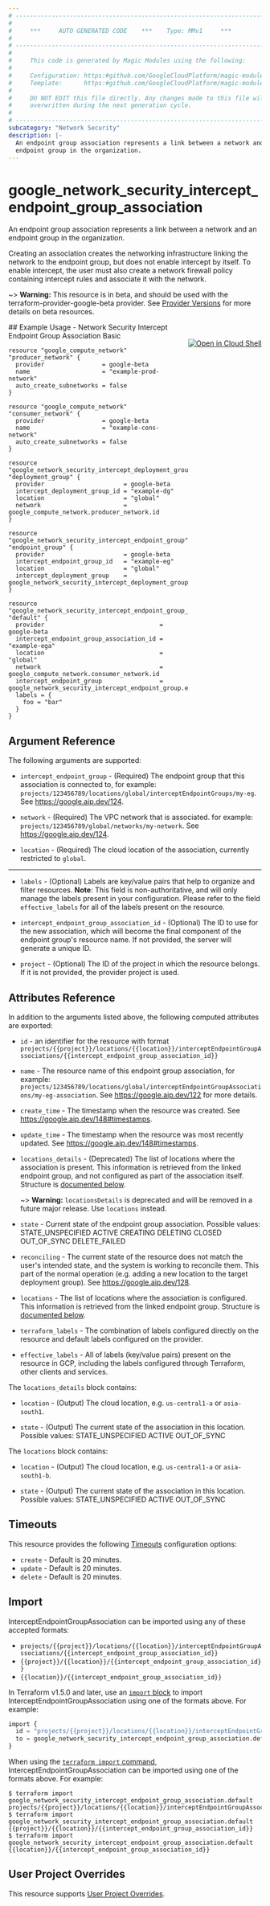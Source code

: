 ```yaml
---
# ----------------------------------------------------------------------------
#
#     ***     AUTO GENERATED CODE    ***    Type: MMv1     ***
#
# ----------------------------------------------------------------------------
#
#     This code is generated by Magic Modules using the following:
#
#     Configuration: https:#github.com/GoogleCloudPlatform/magic-modules/tree/main/mmv1/products/networksecurity/InterceptEndpointGroupAssociation.yaml
#     Template:      https:#github.com/GoogleCloudPlatform/magic-modules/tree/main/mmv1/templates/terraform/resource.html.markdown.tmpl
#
#     DO NOT EDIT this file directly. Any changes made to this file will be
#     overwritten during the next generation cycle.
#
# ----------------------------------------------------------------------------
subcategory: "Network Security"
description: |-
  An endpoint group association represents a link between a network and an
  endpoint group in the organization.
---
```


# google_network_security_intercept_endpoint_group_association

An endpoint group association represents a link between a network and an
endpoint group in the organization.

Creating an association creates the networking infrastructure linking the
network to the endpoint group, but does not enable intercept by itself.
To enable intercept, the user must also create a network firewall policy
containing intercept rules and associate it with the network.

~> **Warning:** This resource is in beta, and should be used with the terraform-provider-google-beta provider.
See [Provider Versions](https://terraform.io/docs/providers/google/guides/provider_versions.html) for more details on beta resources.


<div class = "oics-button" style="float: right; margin: 0 0 -15px">
  <a href="https://console.cloud.google.com/cloudshell/open?cloudshell_git_repo=https%3A%2F%2Fgithub.com%2Fterraform-google-modules%2Fdocs-examples.git&cloudshell_image=gcr.io%2Fcloudshell-images%2Fcloudshell%3Alatest&cloudshell_print=.%2Fmotd&cloudshell_tutorial=.%2Ftutorial.md&cloudshell_working_dir=network_security_intercept_endpoint_group_association_basic&open_in_editor=main.tf" target="_blank">
    <img alt="Open in Cloud Shell" src="//gstatic.com/cloudssh/images/open-btn.svg" style="max-height: 44px; margin: 32px auto; max-width: 100%;">
  </a>
</div>
## Example Usage - Network Security Intercept Endpoint Group Association Basic


```hcl
resource "google_compute_network" "producer_network" {
  provider                = google-beta
  name                    = "example-prod-network"
  auto_create_subnetworks = false
}

resource "google_compute_network" "consumer_network" {
  provider                = google-beta
  name                    = "example-cons-network"
  auto_create_subnetworks = false
}

resource "google_network_security_intercept_deployment_group" "deployment_group" {
  provider                      = google-beta
  intercept_deployment_group_id = "example-dg"
  location                      = "global"
  network                       = google_compute_network.producer_network.id
}

resource "google_network_security_intercept_endpoint_group" "endpoint_group" {
  provider                      = google-beta
  intercept_endpoint_group_id   = "example-eg"
  location                      = "global"
  intercept_deployment_group    = google_network_security_intercept_deployment_group.deployment_group.id
}

resource "google_network_security_intercept_endpoint_group_association" "default" {
  provider                                = google-beta
  intercept_endpoint_group_association_id = "example-ega"
  location                                = "global"
  network                                 = google_compute_network.consumer_network.id
  intercept_endpoint_group                = google_network_security_intercept_endpoint_group.endpoint_group.id
  labels = {
    foo = "bar"
  }
}
```

## Argument Reference

The following arguments are supported:


* `intercept_endpoint_group` -
  (Required)
  The endpoint group that this association is connected to, for example:
  `projects/123456789/locations/global/interceptEndpointGroups/my-eg`.
  See https://google.aip.dev/124.

* `network` -
  (Required)
  The VPC network that is associated. for example:
  `projects/123456789/global/networks/my-network`.
  See https://google.aip.dev/124.

* `location` -
  (Required)
  The cloud location of the association, currently restricted to `global`.


- - -


* `labels` -
  (Optional)
  Labels are key/value pairs that help to organize and filter resources.
  **Note**: This field is non-authoritative, and will only manage the labels present in your configuration.
  Please refer to the field `effective_labels` for all of the labels present on the resource.

* `intercept_endpoint_group_association_id` -
  (Optional)
  The ID to use for the new association, which will become the final
  component of the endpoint group's resource name. If not provided, the
  server will generate a unique ID.

* `project` - (Optional) The ID of the project in which the resource belongs.
    If it is not provided, the provider project is used.


## Attributes Reference

In addition to the arguments listed above, the following computed attributes are exported:

* `id` - an identifier for the resource with format `projects/{{project}}/locations/{{location}}/interceptEndpointGroupAssociations/{{intercept_endpoint_group_association_id}}`

* `name` -
  The resource name of this endpoint group association, for example:
  `projects/123456789/locations/global/interceptEndpointGroupAssociations/my-eg-association`.
  See https://google.aip.dev/122 for more details.

* `create_time` -
  The timestamp when the resource was created.
  See https://google.aip.dev/148#timestamps.

* `update_time` -
  The timestamp when the resource was most recently updated.
  See https://google.aip.dev/148#timestamps.

* `locations_details` -
  (Deprecated)
  The list of locations where the association is present. This information
  is retrieved from the linked endpoint group, and not configured as part
  of the association itself.
  Structure is [documented below](#nested_locations_details).

  ~> **Warning:** `locationsDetails` is deprecated and will be removed in a future major release. Use `locations` instead.

* `state` -
  Current state of the endpoint group association.
  Possible values:
  STATE_UNSPECIFIED
  ACTIVE
  CREATING
  DELETING
  CLOSED
  OUT_OF_SYNC
  DELETE_FAILED

* `reconciling` -
  The current state of the resource does not match the user's intended state,
  and the system is working to reconcile them. This part of the normal
  operation (e.g. adding a new location to the target deployment group).
  See https://google.aip.dev/128.

* `locations` -
  The list of locations where the association is configured. This information
  is retrieved from the linked endpoint group.
  Structure is [documented below](#nested_locations).

* `terraform_labels` -
  The combination of labels configured directly on the resource
   and default labels configured on the provider.

* `effective_labels` -
  All of labels (key/value pairs) present on the resource in GCP, including the labels configured through Terraform, other clients and services.


<a name="nested_locations_details"></a>The `locations_details` block contains:

* `location` -
  (Output)
  The cloud location, e.g. `us-central1-a` or `asia-south1`.

* `state` -
  (Output)
  The current state of the association in this location.
  Possible values:
  STATE_UNSPECIFIED
  ACTIVE
  OUT_OF_SYNC

<a name="nested_locations"></a>The `locations` block contains:

* `location` -
  (Output)
  The cloud location, e.g. `us-central1-a` or `asia-south1-b`.

* `state` -
  (Output)
  The current state of the association in this location.
  Possible values:
  STATE_UNSPECIFIED
  ACTIVE
  OUT_OF_SYNC

## Timeouts

This resource provides the following
[Timeouts](https://developer.hashicorp.com/terraform/plugin/sdkv2/resources/retries-and-customizable-timeouts) configuration options:

- `create` - Default is 20 minutes.
- `update` - Default is 20 minutes.
- `delete` - Default is 20 minutes.

## Import


InterceptEndpointGroupAssociation can be imported using any of these accepted formats:

* `projects/{{project}}/locations/{{location}}/interceptEndpointGroupAssociations/{{intercept_endpoint_group_association_id}}`
* `{{project}}/{{location}}/{{intercept_endpoint_group_association_id}}`
* `{{location}}/{{intercept_endpoint_group_association_id}}`


In Terraform v1.5.0 and later, use an [`import` block](https://developer.hashicorp.com/terraform/language/import) to import InterceptEndpointGroupAssociation using one of the formats above. For example:

```tf
import {
  id = "projects/{{project}}/locations/{{location}}/interceptEndpointGroupAssociations/{{intercept_endpoint_group_association_id}}"
  to = google_network_security_intercept_endpoint_group_association.default
}
```

When using the [`terraform import` command](https://developer.hashicorp.com/terraform/cli/commands/import), InterceptEndpointGroupAssociation can be imported using one of the formats above. For example:

```
$ terraform import google_network_security_intercept_endpoint_group_association.default projects/{{project}}/locations/{{location}}/interceptEndpointGroupAssociations/{{intercept_endpoint_group_association_id}}
$ terraform import google_network_security_intercept_endpoint_group_association.default {{project}}/{{location}}/{{intercept_endpoint_group_association_id}}
$ terraform import google_network_security_intercept_endpoint_group_association.default {{location}}/{{intercept_endpoint_group_association_id}}
```

## User Project Overrides

This resource supports [User Project Overrides](https://registry.terraform.io/providers/hashicorp/google/latest/docs/guides/provider_reference#user_project_override).

